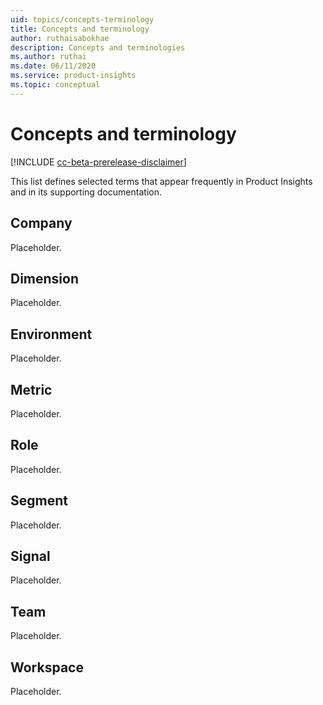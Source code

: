 ```yaml
---
uid: topics/concepts-terminology
title: Concepts and terminology
author: ruthaisabokhae
description: Concepts and terminologies
ms.author: ruthai
ms.date: 06/11/2020
ms.service: product-insights
ms.topic: conceptual
---
```


# Concepts and terminology

[!INCLUDE [cc-beta-prerelease-disclaimer]( includes/cc-beta-prerelease-disclaimer.md)]

This list defines selected terms that appear frequently in Product Insights and in its supporting documentation.

## Company

Placeholder.

## Dimension

Placeholder.

## Environment

Placeholder.

## Metric

Placeholder.

## Role

Placeholder.

## Segment

Placeholder.

## Signal

Placeholder.

## Team

Placeholder.

## Workspace

Placeholder.

